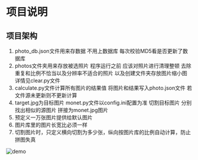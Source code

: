 # 项目说明

## 项目架构

1. photo_db.json文件用来存数据 不用上数据库 每次校验MD5看是否更新了数据库
2. photos文件夹用来存放被选照片 程序运行之前 应该对照片进行清理整顿 去除重复和比例不恰当以及分辨率不适合的照片 以及创建文件夹存放图片缩小图 详情见clear.py文件
3. calculate.py文件计算所有图片的结果值 将图片和结果写入photo.json文件 若文件源未更新则不更新计算
4. target.jpg为目标图片 monet.py文件以config.ini配置为准 切割目标图片 分别找出相似的源图片 拼接为monet.jpg图片
5. 预定义一万张图片提供给默认图片
6. 图片库里的图片长宽比必须一样
7. 切割图片时，只定义横向切割为多少张，纵向按图片库的比例自动计算，防止拼图失真

![demo](https://pic2.zhimg.com/v2-5722e77c2377d4813ab79ce45f672fb6_r.jpg)
